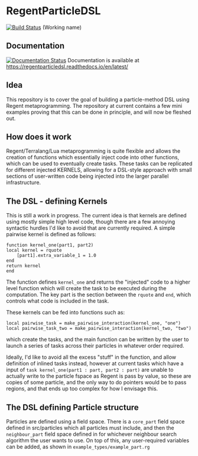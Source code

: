 # RegentParticleDSL
[![Build Status](https://travis-ci.com/stfc/RegentParticleDSL.svg?branch=master)](https://travis-ci.com/stfc/RegentParticleDSL)
(Working name)

## Documentation ##
[![Documentation Status](https://readthedocs.org/projects/regentparticledsl/badge/?version=latest)](https://regentparticledsl.readthedocs.io/en/latest/?badge=latest)
Documentation is available at https://regentparticledsl.readthedocs.io/en/latest/

## Idea ##
This repository is to cover the goal of building a particle-method DSL using Regent 
metaprogramming. The repository at current contains a few mini examples proving that
this can be done in principle, and will now be fleshed out.

## How does it work ##
Regent/Terralang/Lua metaprogramming is quite flexible and allows the creation of functions
which essentially inject code into other functions, which can be used to eventually create tasks.
These tasks can be replicated for different injected KERNELS, allowing for a DSL-style approach 
with small sections of user-written code being injected into the larger parallel infrastructure.

## The DSL - defining Kernels ##
This is still a work in progress. The current idea is that kernels are defined using mostly simple
high level code, though there are a few annoying syntactic hurdles I'd like to avoid that are 
currently required.
A simple pairwise kernel is defined as follows:

    function kernel_one(part1, part2)
    local kernel = rquote
        [part1].extra_variable_1 = 1.0
    end
    return kernel
    end

The function defines `kernel_one` and returns the "injected" code to a higher level function which
will create the task to be executed during the computation. The key part is the section between the
`rquote` and `end`, which controls what code is included in the task.

These kernels can be fed into functions such as:

    local pairwise_task = make_pairwise_interaction(kernel_one, "one")
    local pairwise_task_two = make_pairwise_interaction(kernel_two, "two")

which create the tasks, and the main function can be written by the user to launch a series of tasks
across their particles in whatever order required.


Ideally, I'd like to avoid all the excess "stuff" in the function, and allow definition of inlined 
tasks instead, however at current tasks which have a input of
`task kernel_one(part1 : part, part2 : part)` are unable to actually write to the particle fspace as
Regent is pass by value, so these are copies of some particle, and the only way to do pointers would be
to pass regions, and that ends up too complex for how I envisage this.


## The DSL defining Particle structure ##
Particles are defined using a field space. There is a `core_part` field space defined in src/particles
which all particles must include, and then the `neighbour_part` field space defined in for 
whichever neighbour search algorithm the user wants to use. On top of this, any user-required variables can
be added, as shown in `example_types/example_part.rg`
